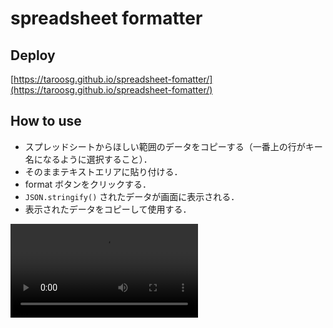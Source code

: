 # spreadsheet formatter

## Deploy

[https://taroosg.github.io/spreadsheet-fomatter/](https://taroosg.github.io/spreadsheet-fomatter/)

## How to use

- スプレッドシートからほしい範囲のデータをコピーする（一番上の行がキー名になるように選択すること）．
- そのままテキストエリアに貼り付ける．
- format ボタンをクリックする．
- `JSON.stringify()` されたデータが画面に表示される．
- 表示されたデータをコピーして使用する．

![how-to-use-image](https://user-images.githubusercontent.com/28992410/139866195-c45f73c3-7134-4815-bdc8-ec748e87ef6b.mp4)
